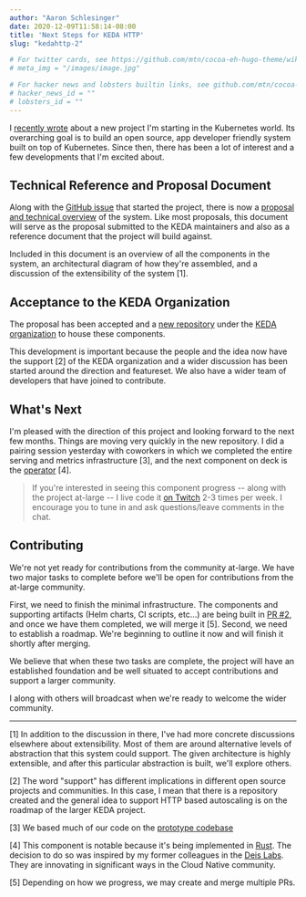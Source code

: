 ```yaml
---
author: "Aaron Schlesinger"
date: 2020-12-09T11:58:14-08:00
title: 'Next Steps for KEDA HTTP'
slug: "kedahttp-2"

# For twitter cards, see https://github.com/mtn/cocoa-eh-hugo-theme/wiki/Twitter-cards
# meta_img = "/images/image.jpg"

# For hacker news and lobsters builtin links, see github.com/mtn/cocoa-eh-hugo-theme/wiki/Social-Links
# hacker_news_id = ""
# lobsters_id = ""
---
```


I [recently wrote](./2020-11-23-kedahttp.md) about a new project I'm starting in the Kubernetes world. Its overarching goal is to build an open source, app developer friendly system built on top of Kubernetes. Since then, there has been a lot of interest and a few developments that I'm excited about.

## Technical Reference and Proposal Document

Along with the [GitHub issue](https://github.com/kedacore/keda/issues/538) that started the project, there is now a [proposal and technical overview](https://hackmd.io/@arschles/kedahttp) of the system. Like most proposals, this document will serve as the proposal submitted to the KEDA maintainers and also as a reference document that the project will build against.

Included in this document is an overview of all the components in the system, an architectural diagram of how they're assembled, and a discussion of the extensibility of the system [1].

## Acceptance to the KEDA Organization

The proposal has been accepted and a [new repository](https://github.com/kedacore/http-add-on) under the [KEDA organization](https://github.com/kedacore) to house these components.

This development is important because the people and the idea now have the support [2] of the KEDA organization and a wider discussion has been started around the direction and featureset. We also have a wider team of developers that have joined to contribute.

## What's Next

I'm pleased with the direction of this project and looking forward to the next few months. Things are moving very quickly in the new repository. I did a pairing session yesterday with coworkers in which we completed the entire serving and metrics infrastructure [3], and the next component on deck is the [operator](https://hackmd.io/@arschles/kedahttp#Operator) [4].

>If you're interested in seeing this component progress -- along with the project at-large -- I live code it [on Twitch](https://twitch.tv/arschles) 2-3 times per week. I encourage you to tune in and ask questions/leave comments in the chat.

## Contributing

We're not yet ready for contributions from the community at-large. We have two major tasks to complete before we'll be open for contributions from the at-large community.

First, we need to finish the minimal infrastructure. The components and supporting artifacts (Helm charts, CI scripts, etc...) are being built in [PR #2](https://github.com/kedacore/http-add-on/pull/2), and once we have them completed, we will merge it [5]. Second, we need to establish a roadmap. We're beginning to outline it now and will finish it shortly after merging.

We believe that when these two tasks are complete, the project will have an established foundation and be well situated to accept contributions and support a larger community.

I along with others will broadcast when we're ready to welcome the wider community.

---
[1] In addition to the discussion in there, I've had more concrete discussions elsewhere about extensibility. Most of them are around alternative levels of abstraction that this system could support. The given architecture is highly extensible, and after this particular abstraction is built, we'll explore others.

[2] The word "support" has different implications in different open source projects and communities. In this case, I mean that there is a repository created and the general idea to support HTTP based autoscaling is on the roadmap of the larger KEDA project.

[3] We based much of our code on the [prototype codebase](https://github.com/osscda/kedahttp)

[4] This component is notable because it's being implemented in [Rust](https://rust-lang.org). The decision to do so was inspired by my former colleagues in the [Deis Labs](https://deislabs.io). They are innovating in significant ways in the Cloud Native community.

[5] Depending on how we progress, we may create and merge multiple PRs.
